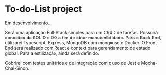 # To-do-List project

Em desenvolvimento...

Será uma aplicação Full-Stack simples para um CRUD de tarefas. Possuirá conceitos de SOLID e OO a fim de obter manutenibilidade. Para o Back-End, utilizarei Typescript, Express, MongoDB com mongoose e Docker. O Front-End será realizado com React e context para gerenciamento de estado global. Para a estilização, ainda será definido.

Cobrirei com testes unitários e de integração com o uso de Jest e Mocha-Chai-Sinon.
